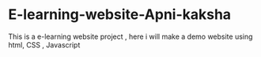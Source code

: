 # E-learning-website-Apni-kaksha
This is a e-learning website project , here i will make a demo website using html, CSS , Javascript 
